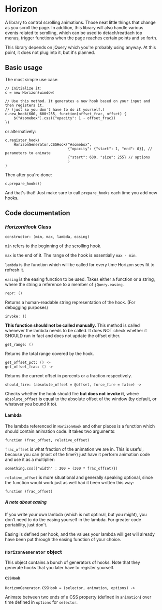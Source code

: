 Horizon
=======

A library to control scrolling animations. Those neat little things that change as you scroll the page. In addition, this library will also handle various events related to scrolling, which can be used to detach/reattach top menus, trigger functions when the page reaches certain points and so forth.

This library depends on jQuery which you're probably using anyway. At this point, it does not plug into it, but it's planned.

## Basic usage

The most simple use case:

	// Initialize it:
	c = new Horizon(window)

	// Use this method. It generates a new hook based on your input and then registers it.
	// (just so you don't have to do it yourself.)
	c.new_hook(600, 600+255, function(offset_frac, offset) {
		$("#somebox").css({"opacity": 1 - offset_frac})
	})
	
or alternatively:

	c.register_hook(
		HorizonGenerator.CSSHook("#somebox",
								 {"opacity": {"start": 1, "end": 0}}, // parameters to animate
								 {"start": 600, "size": 255} // options
								 )
	)

Then after you're done:

	c.prepare_hooks()

And that's that! Just make sure to call `prepare_hooks` each time you add new hooks.

## Code documentation

### *HorizonHook* Class

	constructor: (min, max, lambda, easing)

`min` refers to the beginning of the scrolling hook.

`max` is the end of it. The range of the hook is essentially `max - min`.

`lambda` is the function which will be called for every time Horizon sees fit to refresh it.

`easing` is the easing function to be used. Takes either a function or a string, where the string a reference to a member of `jQuery.easing`.

	repr: ()

Returns a human-readable string representation of the hook. (For debugging purposes)

	invoke: ()

**This function should not be called manually.** This method is called whenever the lambda needs to be called. It does NOT check whether it SHOULD run in fact and does not update the offset either.

	get_range: ()

Returns the total range covered by the hook.

	get_offset_pct: () ->
	get_offset_frac: () ->

Returns the current offset in percents or a fraction respectively.

	should_fire: (absolute_offset = @offset, force_fire = false) ->

Checks whether the hook should fire **but does not invoke it**, where `absolute_offset` is equal to the absolute offset of the window (by default, or whatever you bound it to).


#### Lambda

The lambda referenced in `HorizonHook` and other places is a function which should contain animation code. It takes two arguments:

	function (frac_offset, relative_offset)

`frac_offset` is what fraction of the animation we are in. This is useful, because you can (most of the time?) just have it perform animation code and use it as a multiplier:

	something.css({"width" : 200 + (300 * frac_offset)})

`relative_offset` is more situational and generally speaking optional, since the function would work just as well had it been written this way:

	function (frac_offset)

##### A note about easing

If you write your own lambda (which is not optimal, but you might), you don't need to do the easing yourself in the lambda. For greater code portability, just don't.

Easing is defined per hook, and the values your lambda will get will already have been put through the easing function of your choice.

### `HorizonGenerator` object

This object contains a bunch of generators of hooks. Note that they generate hooks that you later have to register yourself.

#### `CSSHook` 

	HorizonGenerator.CSSHook = (selector, animation, options) ->

Animate between two ends of a CSS property (defined in `animation`) over time defined in `options` for `selector`.

